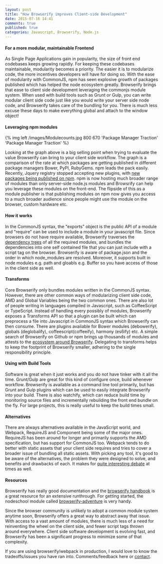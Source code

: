 ```yaml
---
layout: post
title: "How Browserify improves Client-side Development"
date: 2015-07-16 14:41
comments: true
published: true
categories: Javascript, Browserify, Node.js
---
```


#### For a more modular, maintainable Frontend

As Single Page Applications gain in popularity, the size of front end codebases keeps growing rapidly. For keeping these codebases maintainable, modularity becomes a priority. The easier it is to modularize code, the more incentives developers will have for doing so. With the ease of modularity with CommonJS, npm has seen explosive growth of packages published which has helped the node ecosystem greatly. Browserify brings that ease to client side development leveraging the commonjs module system. When used with build tools such as Grunt or Gulp, you can write modular client side code just like you would write your server side node code, and Browserify takes care of the bundling for you. There is much less excuse these days to make everything global and attach to the window object!

#### Leveraging npm modules

{% img left /images/Modulecounts.jpg 800 670 'Package Manager Traction' 'Package Manager Traction' %}

Looking at the graph above is a big selling point when trying to evaluate the value Browserify can bring to your client side workflow. The graph is a comparison of the rate at which packages are getting published in different package managers Bower, PyPI, RubyGems. npm leads the pack easily. Recently, Jquery registry stopped accepting new plugins, with [new packages being published on npm](http://blog.npmjs.org/post/111475741445/publishing-your-jquery-plugin-to-npm-the-quick). npm is now hosting much broader range of modules than only server-side node.js modules and Browsrify can help you leverage these modules on the front-end. The flipside of this as a module publisher is that publishing modules on npm now gives you access to a much broader audience since people might use the module on the browser, custom hardware etc.

#### How it works

In the CommonJS syntax, the "exports" object is the public API of a module and "require" can be used to include a module in your javascript file. Since browsers do not have require available, Browserify traverses the [dependency trees](https://github.com/substack/browserify-handbook#how-browserify-works) of all the required modules, and bundles the dependencies into one self contained file that you can just include with a script tag on the browser. Browserify is aware of package.json and the order in which node_modules are resolved. Moreover, it supports built in node modules e.g. path and gloabls e.g. Buffer so you have access of those in the client side as well. 

#### Transforms

Core Browserify only bundles modules written in the CommonJS syntax. However, there are other common ways of modularizing client side code, AMD and Global Variables being the two common ones. There are also lot of people writing in languages compiled in Javascript, such as CoffeeScript or TypeScript. Instead of handling every possibly of modules, Browserify exposes a Transforms API so that a plugin can be built which can preprocess a file into Javascript in CommonJS syntax which Browserify can then consume. There are plugins available for Bower modules (debowerify), globals (deglobalify), coffeescript(coffeeify), harmony (es6ify) etc. A simple search of Browserify on Github or npm brings up thousands of modules and attests to the [ecosystem around Browserify](https://github.com/substack/node-browserify/wiki/list-of-transforms). Delegating to transforms helps to keep the footprint of Browserify smaller, adhering to the single responsibility principle.

<!-- more -->

#### Using with Build Tools

Software is great when it just works and you do not have tinker with it all the time. Grunt/Gulp are great for this kind of configure once, build whenever workflow. Browserify is available as a command line tool primarily, but has Grunt and Gulp plugins which can be used to easily integrate Browserify into your build. There is also watchify, which can reduce build time by monitoring source files and incrementally rebuilding the front end bundle on the fly. For large projects, this is really useful to keep the build times small.

#### Alternatives

There are always alternatives available in the JavaScript world, and Webpack, RequireJS and Component being some of the major ones. RequireJS has been around for longer and primarily supports the AMD specification, but has support for CommonJS too. Webpack tends to do better with static assets that your client side requires and tries to cover a broader issue of bundling all static assets. With picking any tool, it's good to be aware of the alternatives, the problem they were designed to solve, and benefits and drawbacks of each. It makes for [quite interesting debate](https://gist.github.com/substack/68f8d502be42d5cd4942) at times as well.

#### Resources

Browserify has really good documentation and the [browserify handbook](https://github.com/substack/browserify-handbook) is a great resource for an extensive runthrough. For getting started, the nodeschool module called [browserify-adventure](https://github.com/substack/browserify-adventure) is very handy.

Since the browser community is unlikely to adopt a common module system anytime soon, Browserify offers a great way to abstract away that issue. With access to a vast amount of modules, there is much less of a need for reinventing the wheel on the client side, and fewer script tags thrown around everywhere. Client side software development is evolving fast, and Browserify has been a significant progress to minimize some of that complexity.

If you are using browserify/webpack in production, I would love to know the tradeoffs/issues you have ran into. Comments/feedback here or [contact](mailto:avi@aviadas.com).

